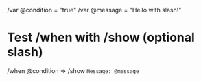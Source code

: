/var @condition = "true"
/var @message = "Hello with slash!"

# Test /when with /show (optional slash)
/when @condition => /show `Message: @message`